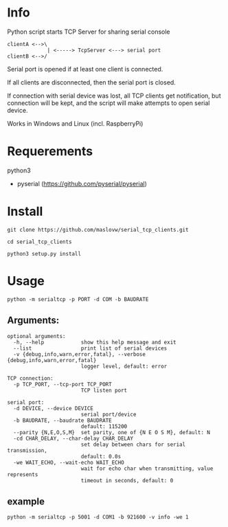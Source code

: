 # Info
Python script starts TCP Server for sharing serial console

```
clientA <-->\
             | <-----> TcpServer <---> serial port
clientB <-->/
```
Serial port is opened if at least one client is connected. 

If all clients are disconnected, then the serial port is closed.

If connection with serial device was lost, all TCP clients get notification, 
but connection will be kept, and the script will make attempts to open 
serial device.

Works in Windows and Linux (incl. RaspberryPi) 

# Requerements
python3
* pyserial (https://github.com/pyserial/pyserial)

# Install
`git clone https://github.com/maslovw/serial_tcp_clients.git`

`cd serial_tcp_clients`

`python3 setup.py install`

# Usage
`python -m serialtcp -p PORT -d COM -b BAUDRATE`

## Arguments:
```
optional arguments:
  -h, --help            show this help message and exit
  --list                print list of serial devices
  -v {debug,info,warn,error,fatal}, --verbose {debug,info,warn,error,fatal}
                        logger level, default: error

TCP connection:
  -p TCP_PORT, --tcp-port TCP_PORT
                        TCP listen port

serial port:
  -d DEVICE, --device DEVICE
                        serial port/device
  -b BAUDRATE, --baudrate BAUDRATE
                        default: 115200
  --parity {N,E,O,S,M}  set parity, one of {N E O S M}, default: N
  -cd CHAR_DELAY, --char-delay CHAR_DELAY
                        set delay between chars for serial transmission,
                        default: 0.0s
  -we WAIT_ECHO, --wait-echo WAIT_ECHO
                        wait for echo char when transmitting, value represents
                        timeout in seconds, default: 0
```

## example
`python -m serialtcp -p 5001 -d COM1 -b 921600 -v info -we 1`

